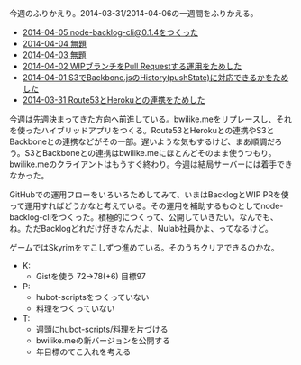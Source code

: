 今週のふりかえり。2014-03-31/2014-04-06の一週間をふりかえる。

- [2014-04-05 node-backlog-cli@0.1.4をつくった](http://blog.bouzuya.net/2014/04/05/diary/)
- [2014-04-04 無題](http://blog.bouzuya.net/2014/04/04/diary/)
- [2014-04-03 無題](http://blog.bouzuya.net/2014/04/03/diary/)
- [2014-04-02 WIPブランチをPull Requestする運用をためした](http://blog.bouzuya.net/2014/04/02/diary/)
- [2014-04-01 S3でBackbone.jsのHistory(pushState)に対応できるかをためした](http://blog.bouzuya.net/2014/04/01/diary/)
- [2014-03-31 Route53とHerokuとの連携をためした](http://blog.bouzuya.net/2014/03/31/diary/)

今週は先週決まってきた方向へ前進している。bwilike.meをリプレースし、それを使ったハイブリッドアプリをつくる。Route53とHerokuとの連携やS3とBackboneとの連携などがその一部。遅いような気もするけど、まあ順調だろう。S3とBackboneとの連携はbwilike.meにほとんどそのまま使うつもり。bwilike.meのクライアントはもうすぐ終わり。今週は結局サーバーには着手できなかった。

GitHubでの運用フローをいろいろためしてみて、いまはBacklogとWIP PRを使って運用すればどうかなと考えている。その運用を補助するものとしてnode-backlog-cliをつくった。積極的につくって、公開していきたい。なんでも、ね。ただBacklogどれだけ好きなんだよ、Nulab社員かよ、ってなるけど。

ゲームではSkyrimをすこしずつ進めている。そのうちクリアできるのかな。

- K:
  - Gistを使う 72->78(+6) 目標97
- P:
  - hubot-scriptsをつくっていない
  - 料理をつくっていない
- T:
  - 週頭にhubot-scripts/料理を片づける
  - bwilike.meの新バージョンを公開する
  - 年目標のてこ入れを考える

